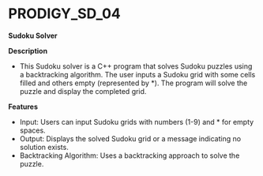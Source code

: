# PRODIGY_SD_04
**Sudoku Solver**

**Description**
- This Sudoku solver is a C++ program that solves Sudoku puzzles using a backtracking algorithm. The user inputs a Sudoku grid with some cells filled and others empty (represented by *). The program will solve the puzzle and display the completed grid.

**Features**
- Input: Users can input Sudoku grids with numbers (1-9) and * for empty spaces.
- Output: Displays the solved Sudoku grid or a message indicating no solution exists.
- Backtracking Algorithm: Uses a backtracking approach to solve the puzzle.
